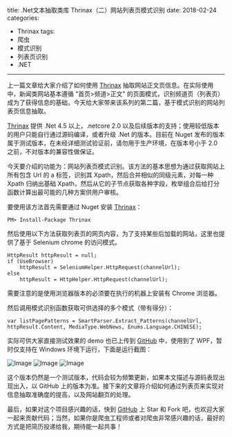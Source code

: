 title: .Net文本抽取类库 Thrinax（二）网站列表页模式识别
date: 2018-02-24
categories: 
- Thrinax
tags:
- 爬虫
- 模式识别
- 列表页识别
- .NET

---

 上一篇文章给大家介绍了如何使用 [Thrinax](https://github.com/ziyunhx/thrinax) 抽取网站正文页信息。在实际使用中，新闻类网站基本遵循 "首页>频道>正文" 的页面模式，识别频道页（列表页）成为了获得信息的基础，今天给大家带来该系列的第二篇，基于模式识别的网站列表页信息抽取。

<!--more-->
 [Thrinax](https://github.com/ziyunhx/thrinax) 提供 .Net 4.5 以上，.netcore 2.0 以及后续版本的支持；使用较低版本的用户只能自行通过源码编译，或者升级 .Net 的版本。目前在 Nuget 发布的版本属于测试版本，在未经详细测试验证前，请勿用于生产环境，在版本号小于 2.0 之前，不对版本的兼容性做保证。

 今天要介绍的功能为：网站列表页模式识别。该方法的基本思想为通过获取网站上所有包含 Url 的 a 标签，识别其 Xpath，然后合并相似的同级元素，对每一种 Xpath 归纳出基础 Xpath，然后从它的子节点获取各种字段，枚举组合后给打分函数计算出最可能的几种方案供用户审核。

 要使用该方法首先需要通过 Nuget 安装 [Thrinax](https://github.com/ziyunhx/thrinax)：

    PM> Install-Package Thrinax

 然后使用以下方法获取列表页的网页内容，为了支持某些后加载的网站，这里也提供了基于 Selenium chrome 的访问模式。

    HttpResult httpResult = null;
    if (UseBrowser)
        httpResult = SeleniumHelper.HttpRequest(channelUrl);
    else
        httpResult = HttpHelper.HttpRequest(channelUrl);

 需要注意的是使用浏览器版本的必须要在执行的机器上安装有 Chrome 浏览器。

 然后调用模式识别函数获取可供选择的多个模式（带有得分）：

    var listPagePatterns = SmartParser.Extract_Patterns(channelUrl, httpResult.Content, MediaType.WebNews, Enums.Language.CHINESE);

 实际可供大家直接测试效果的 demo 也已上传到 [GitHub](https://github.com/ziyunhx/thrinax/tree/master/samples/Thrinax.HtmlListParserSample) 中，使用到了 WPF，暂时仅支持在 Windows 环境下运行，下面是运行截图：

 ![Image](https://www.tnidea.com/media/image/thrinax-2-01.png)
 ![Image](https://www.tnidea.com/media/image/thrinax-2-02.png)
 ![Image](https://www.tnidea.com/media/image/thrinax-2-03.png)

 这个版本仍然是一个测试版本，代码会较为频繁更新，如果本文描述与源码表现出现出入，以 GitHub 上的版本为准。接下来的文章将介绍如何通过列表页来实现对信息抽取准确度的提高，以及网站翻页的处理。

 最后，如果对这个项目感兴趣的话，快到 [GitHub](https://github.com/ziyunhx/thrinax) 上 Star 和 Fork 吧，也欢迎大家一起来贡献代码；当然，如果你是爬虫工程师或者对爬虫非常感兴趣的话，最好的方式是把简历投递给我，期待能一起共事！